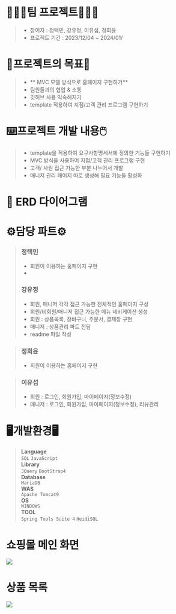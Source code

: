  

# 🧑🏻‍💻팀 프로젝트🧑🏻‍💻
> * 참여자 : 정택민, 강유정, 이유섭, 정회윤   
> * 프로젝트 기간 : 2023/12/04 ~ 2024/01/
   
# 📑프로젝트의 목표📑
> * ** MVC 모델 방식으로 홈페이지 구현하기**
> * 팀원들과의 협업 & 소통
> * 깃허브 사용 익숙해지기
> * template 적용하여 지점/고객 관리 프로그램 구현하기    

# ⌨️프로젝트 개발 내용🖱️
> * template을 적용하여 요구사항명세서에 정의한 기능들 구현하기
> * MVC 방식을 사용하여 지점/고객 관리 프로그램 구현
> * 고객/ 사원 접근 가능한 부분 나누어서 개발
> * 매니저 관리 페이지 따로 생성해 필요 기능들 활성화

# 🔗 ERD 다이어그램

 

# ⚙️담당 파트⚙️
> ### 정택민
> * 회원이 이용하는 홈페이지 구현
> * 
> ### 강유정
> * 회원, 매니저 각각 접근 가능한 전체적인 홈페이지 구성
> * 회원/비회원/매니저 접근 가능한 메뉴 네비게이션 생성
> * 회원 : 상품목록, 장바구니, 주문서, 결제창 구현
> * 매니저 : 상품관리 파트 전담
> * readme 파일 작성

> ### 정회윤
> * 회원이 이용하는 홈페이지 구현

> ### 이유섭
> * 회원 : 로그인, 회원가입, 마이페이지(정보수정)
> * 매니저 : 로그인, 회원가입, 마이페이지(정보수정), 리뷰관리


# 🖥️개발환경🖥️
> **Language**   
> ```SQL``` ```JavaScript```   
> **Library**   
> ```JQuery``` ```BootStrap4```   
> **Database**   
> ```MariaDB```   
> **WAS**   
> ```Apache Tomcat9```   
> **OS**   
> ```WINDOWS```    
> **TOOL**   
> ```Spring Tools Suite 4``` ```HeidiSQL```   

# 쇼핑몰 메인 화면
<img src="/src/pic/home.png">

# 상품 목록
<img src="/src/pic/goodslist.png">
